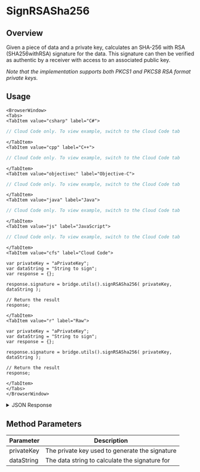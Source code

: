 # SignRSASha256
## Overview
Given a piece of data and a private key, calculates an SHA-256 with RSA (SHA256withRSA) signature for the data. This signature can then be verified as authentic by a receiver with access to an associated public key. 

*Note that the implementation supports both PKCS1 and PKCS8 RSA format private keys.*

## Usage

```mdx-code-block
<BrowserWindow>
<Tabs>
<TabItem value="csharp" label="C#">
```

```csharp
// Cloud Code only. To view example, switch to the Cloud Code tab
```

```mdx-code-block
</TabItem>
<TabItem value="cpp" label="C++">
```

```cpp
// Cloud Code only. To view example, switch to the Cloud Code tab
```

```mdx-code-block
</TabItem>
<TabItem value="objectivec" label="Objective-C">
```

```objectivec
// Cloud Code only. To view example, switch to the Cloud Code tab
```

```mdx-code-block
</TabItem>
<TabItem value="java" label="Java">
```

```java
// Cloud Code only. To view example, switch to the Cloud Code tab
```

```mdx-code-block
</TabItem>
<TabItem value="js" label="JavaScript">
```

```javascript
// Cloud Code only. To view example, switch to the Cloud Code tab
```

```mdx-code-block
</TabItem>
<TabItem value="cfs" label="Cloud Code">
```

```cfscript
var privateKey = "aPrivateKey";
var dataString = "String to sign";
var response = {};

response.signature = bridge.utils().signRSASha256( privateKey, dataString );

// Return the result
response;

```

```mdx-code-block
</TabItem>
<TabItem value="r" label="Raw">
```

```cfscript
var privateKey = "aPrivateKey";
var dataString = "String to sign";
var response = {};

response.signature = bridge.utils().signRSASha256( privateKey, dataString );

// Return the result
response;

```

```mdx-code-block
</TabItem>
</Tabs>
</BrowserWindow>
```

<details>
<summary>JSON Response</summary>

```json
{
 "data": {
  "response": {
   "signature": "acdUTXOT8P5q7W6h+IGZYp8s5Vnxj8RvQLRGdYz7ufJ/hxboDetxxxxxxvjDuKlvBrgE/mWg9d+j36EbWkDIDbOhGl61ec0n/ZeYnc7M5j55G1BDATWLu/zzbVwNr+jYVXjlQ7T+/GUpiLvI+vUA5Uv/AQlbQOoeKyzM="
  },
  "success": true
 },
 "status": 200
}
```
</details>

## Method Parameters
Parameter | Description
--------- | -----------
privateKey | The private key used to generate the signature
dataString | The data string to calculate the signature for



